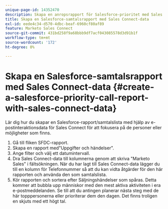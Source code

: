 ```yaml
---
unique-page-id: 14352470
description: Skapa en anropsrapport för Salesforce-prioritet med Sales Connect-data - Marketo Docs - produktdokumentation
title: Skapa en Salesforce-samtalsrapport med Sales Connect-data
exl-id: eede4c34-d570-4dbc-beaf-6960cf80af89
feature: Marketo Sales Connect
source-git-commit: 431bd258f9a68bbb9df7acf043085578d3d91b1f
workflow-type: tm+mt
source-wordcount: '172'
ht-degree: 0%

---
```


# Skapa en Salesforce-samtalsrapport med Sales Connect-data {#create-a-salesforce-priority-call-report-with-sales-connect-data}

Lär dig hur du skapar en Salesforce-rapport/samtalslista med hjälp av e-postinteraktionsdata för Sales Connect för att fokusera på de personer eller möjligheter som finns.

1. Gå till fliken SFDC-rapport.
1. Skapa en rapport med&quot;Uppgifter och händelser&quot;.
1. Ange filter och välj ett datumintervall.
1. Dra Sales Connect-data till kolumnerna genom att skriva &quot;Marketo Sales&quot; i fältsökningen. När du har lagt till Sales Connect-data lägger du till en kolumn för Telefonnummer så att du kan vidta åtgärder för den här rapporten och använda den som samtalslista.
1. Kör rapporten och sortera efter Säljningshändelser som spåras. Detta kommer att bubbla upp människor med den mest aktiva aktiviteten i era e-postmeddelanden. Se till att du antingen planerar nästa steg med de här topppersonerna eller prioriterar dem den dagen. Det finns troligen en skjuts med ett högt tal.
